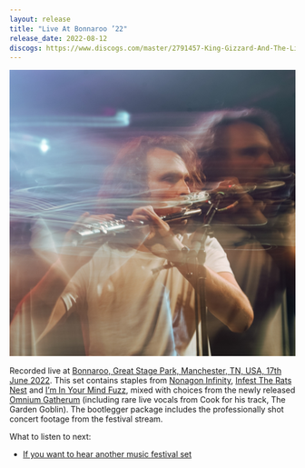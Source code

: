 ```yaml
---
layout: release
title: "Live At Bonnaroo ’22"
release_date: 2022-08-12
discogs: https://www.discogs.com/master/2791457-King-Gizzard-And-The-Lizard-Wizard-Live-At-Bonnaroo-22
---
```


![album cover for Live At Bonnaroo 2022](./cover.jpg)

Recorded live at [Bonnaroo, Great Stage Park, Manchester, TN, USA, 17th June 2022](/setlists/2022/06/17/great-stage-park-manchester-tn). This set contains staples from [Nonagon Infinity](../nonagon-infinity), [Infest The Rats Nest](../infest-the-rats-nest) and [I’m In Your Mind Fuzz](../im-in-your-mind-fuzz), mixed with choices from the newly released [Omnium Gatherum](../omnium-gatherium) (including rare live vocals from Cook for his track, The Garden Goblin). The bootlegger package includes the professionally shot concert footage from the festival stream.

What to listen to next:

*   [If you want to hear another music festival set](../live-at-levitation-2014)
